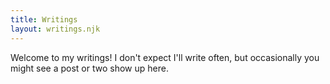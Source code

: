 ```yaml
---
title: Writings
layout: writings.njk
---
```

Welcome to my writings! I don't expect I'll write often, but occasionally you might see a post or two show up here.
